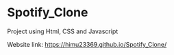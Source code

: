 # Spotify_Clone

Project using Html, CSS and Javascript

Website link: 
https://himu23369.github.io/Spotify_Clone/
